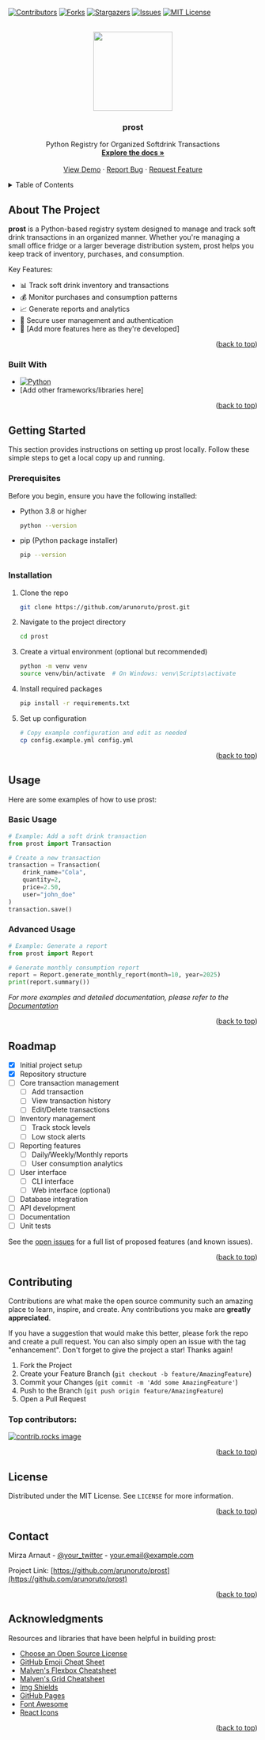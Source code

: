 <!-- Improved compatibility of back to top link: See: https://github.com/othneildrew/Best-README-Template/pull/73 -->

<a id="readme-top"></a>

<!-- PROJECT SHIELDS -->
<!--
*** I'm using markdown "reference style" links for readability.
*** Reference links are enclosed in brackets [ ] instead of parentheses ( ).
*** See the bottom of this document for the declaration of the reference variables
*** for contributors-url, forks-url, etc. This is an optional, concise syntax you may use.
*** https://www.markdownguide.org/basic-syntax/#reference-style-links
-->

[![Contributors][contributors-shield]][contributors-url]
[![Forks][forks-shield]][forks-url]
[![Stargazers][stars-shield]][stars-url]
[![Issues][issues-shield]][issues-url]
[![MIT License][license-shield]][license-url]

<!-- [![LinkedIn][linkedin-shield]][linkedin-url] -->

<!-- PROJECT LOGO -->
<br />
<div align="center">
  <a href="https://github.com/arunoruto/prost">
    <picture>
      <source srcset=".github/img/prost-light.svg" media="(prefers-color-scheme: dark)">
      <img src=".github/img/prost-dark.svg" width="160" height="160">
    </picture>
    <!-- <h3>🥤</h3> -->
  </a>

  <h3 align="center">prost</h3>

  <p align="center">
    Python Registry for Organized Softdrink Transactions
    <br />
    <a href="https://github.com/arunoruto/prost"><strong>Explore the docs »</strong></a>
    <br />
    <br />
    <a href="https://github.com/arunoruto/prost">View Demo</a>
    ·
    <a href="https://github.com/arunoruto/prost/issues/new?labels=bug&template=bug-report---.md">Report Bug</a>
    ·
    <a href="https://github.com/arunoruto/prost/issues/new?labels=enhancement&template=feature-request---.md">Request Feature</a>
  </p>
</div>

<!-- TABLE OF CONTENTS -->
<details>
  <summary>Table of Contents</summary>
  <ol>
    <li>
      <a href="#about-the-project">About The Project</a>
      <ul>
        <li><a href="#built-with">Built With</a></li>
      </ul>
    </li>
    <li>
      <a href="#getting-started">Getting Started</a>
      <ul>
        <li><a href="#prerequisites">Prerequisites</a></li>
        <li><a href="#installation">Installation</a></li>
      </ul>
    </li>
    <li><a href="#usage">Usage</a></li>
    <li><a href="#roadmap">Roadmap</a></li>
    <li><a href="#contributing">Contributing</a></li>
    <li><a href="#license">License</a></li>
    <li><a href="#contact">Contact</a></li>
    <li><a href="#acknowledgments">Acknowledgments</a></li>
  </ol>
</details>

<!-- ABOUT THE PROJECT -->

## About The Project

<!-- [![Product Name Screen Shot][product-screenshot]](https://example.com) -->

**prost** is a Python-based registry system designed to manage and track soft drink transactions in an organized manner. Whether you're managing a small office fridge or a larger beverage distribution system, prost helps you keep track of inventory, purchases, and consumption.

Key Features:

- 📊 Track soft drink inventory and transactions
- 💰 Monitor purchases and consumption patterns
- 📈 Generate reports and analytics
- 🔐 Secure user management and authentication
- 🎯 [Add more features here as they're developed]

<p align="right">(<a href="#readme-top">back to top</a>)</p>

### Built With

<!-- This section should list any major frameworks/libraries used to bootstrap your project. Leave any add-ons/plugins for the acknowledgements section. Here are a few examples. -->

- [![Python][Python.org]][Python-url]
- [Add other frameworks/libraries here]

<p align="right">(<a href="#readme-top">back to top</a>)</p>

<!-- GETTING STARTED -->

## Getting Started

This section provides instructions on setting up prost locally. Follow these simple steps to get a local copy up and running.

### Prerequisites

Before you begin, ensure you have the following installed:

- Python 3.8 or higher
  ```sh
  python --version
  ```
- pip (Python package installer)
  ```sh
  pip --version
  ```

### Installation

1. Clone the repo
   ```sh
   git clone https://github.com/arunoruto/prost.git
   ```
2. Navigate to the project directory
   ```sh
   cd prost
   ```
3. Create a virtual environment (optional but recommended)
   ```sh
   python -m venv venv
   source venv/bin/activate  # On Windows: venv\Scripts\activate
   ```
4. Install required packages

   ```sh
   pip install -r requirements.txt
   ```

   <!-- Note: If requirements.txt doesn't exist yet, create it with project dependencies -->

5. Set up configuration
   ```sh
   # Copy example configuration and edit as needed
   cp config.example.yml config.yml
   ```
   <!-- Note: Update this section once configuration files are created -->

<p align="right">(<a href="#readme-top">back to top</a>)</p>

<!-- USAGE EXAMPLES -->

## Usage

Here are some examples of how to use prost:

### Basic Usage

```python
# Example: Add a soft drink transaction
from prost import Transaction

# Create a new transaction
transaction = Transaction(
    drink_name="Cola",
    quantity=2,
    price=2.50,
    user="john_doe"
)
transaction.save()
```

### Advanced Usage

```python
# Example: Generate a report
from prost import Report

# Generate monthly consumption report
report = Report.generate_monthly_report(month=10, year=2025)
print(report.summary())
```

<!-- TODO: Add more usage examples as the project develops -->
<!-- TODO: Add screenshots of the application in action -->

_For more examples and detailed documentation, please refer to the [Documentation](https://github.com/arunoruto/prost/wiki)_

<p align="right">(<a href="#readme-top">back to top</a>)</p>

<!-- ROADMAP -->

## Roadmap

- [x] Initial project setup
- [x] Repository structure
- [ ] Core transaction management
  - [ ] Add transaction
  - [ ] View transaction history
  - [ ] Edit/Delete transactions
- [ ] Inventory management
  - [ ] Track stock levels
  - [ ] Low stock alerts
- [ ] Reporting features
  - [ ] Daily/Weekly/Monthly reports
  - [ ] User consumption analytics
- [ ] User interface
  - [ ] CLI interface
  - [ ] Web interface (optional)
- [ ] Database integration
- [ ] API development
- [ ] Documentation
- [ ] Unit tests

See the [open issues](https://github.com/arunoruto/prost/issues) for a full list of proposed features (and known issues).

<p align="right">(<a href="#readme-top">back to top</a>)</p>

<!-- CONTRIBUTING -->

## Contributing

Contributions are what make the open source community such an amazing place to learn, inspire, and create. Any contributions you make are **greatly appreciated**.

If you have a suggestion that would make this better, please fork the repo and create a pull request. You can also simply open an issue with the tag "enhancement".
Don't forget to give the project a star! Thanks again!

1. Fork the Project
2. Create your Feature Branch (`git checkout -b feature/AmazingFeature`)
3. Commit your Changes (`git commit -m 'Add some AmazingFeature'`)
4. Push to the Branch (`git push origin feature/AmazingFeature`)
5. Open a Pull Request

### Top contributors:

<a href="https://github.com/arunoruto/prost/graphs/contributors">
  <img src="https://contrib.rocks/image?repo=arunoruto/prost" alt="contrib.rocks image" />
</a>

<p align="right">(<a href="#readme-top">back to top</a>)</p>

<!-- LICENSE -->

## License

Distributed under the MIT License. See `LICENSE` for more information.

<p align="right">(<a href="#readme-top">back to top</a>)</p>

<!-- CONTACT -->

## Contact

Mirza Arnaut - [@your_twitter](https://twitter.com/your_twitter) - your.email@example.com

Project Link: [https://github.com/arunoruto/prost](https://github.com/arunoruto/prost)

<p align="right">(<a href="#readme-top">back to top</a>)</p>

<!-- ACKNOWLEDGMENTS -->

## Acknowledgments

Resources and libraries that have been helpful in building prost:

- [Choose an Open Source License](https://choosealicense.com)
- [GitHub Emoji Cheat Sheet](https://www.webpagefx.com/tools/emoji-cheat-sheet)
- [Malven's Flexbox Cheatsheet](https://flexbox.malven.co/)
- [Malven's Grid Cheatsheet](https://grid.malven.co/)
- [Img Shields](https://shields.io)
- [GitHub Pages](https://pages.github.com)
- [Font Awesome](https://fontawesome.com)
- [React Icons](https://react-icons.github.io/react-icons/search)

<p align="right">(<a href="#readme-top">back to top</a>)</p>

<!-- MARKDOWN LINKS & IMAGES -->
<!-- https://www.markdownguide.org/basic-syntax/#reference-style-links -->

[contributors-shield]: https://img.shields.io/github/contributors/arunoruto/prost.svg?style=for-the-badge
[contributors-url]: https://github.com/arunoruto/prost/graphs/contributors
[forks-shield]: https://img.shields.io/github/forks/arunoruto/prost.svg?style=for-the-badge
[forks-url]: https://github.com/arunoruto/prost/network/members
[stars-shield]: https://img.shields.io/github/stars/arunoruto/prost.svg?style=for-the-badge
[stars-url]: https://github.com/arunoruto/prost/stargazers
[issues-shield]: https://img.shields.io/github/issues/arunoruto/prost.svg?style=for-the-badge
[issues-url]: https://github.com/arunoruto/prost/issues
[license-shield]: https://img.shields.io/github/license/arunoruto/prost.svg?style=for-the-badge
[license-url]: https://github.com/arunoruto/prost/blob/master/LICENSE
[linkedin-shield]: https://img.shields.io/badge/-LinkedIn-black.svg?style=for-the-badge&logo=linkedin&colorB=555
[linkedin-url]: https://linkedin.com/in/your-linkedin-username
[product-screenshot]: images/screenshot.png
[Python.org]: https://img.shields.io/badge/Python-3776AB?style=for-the-badge&logo=python&logoColor=white
[Python-url]: https://www.python.org/
